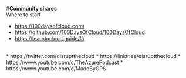 #**Community shares**<br>
Where to start<br>
* https://100daysofcloud.com/
* https://github.com/100DaysOfCloud/100DaysOfCloud
* https://learntocloud.guide/#/
<br>
* https://twitter.com/disruptthecloud
* https://linktr.ee/disruptthecloud
* https://www.youtube.com/c/TheAzurePodcast
* https://www.youtube.com/c/MadeByGPS
